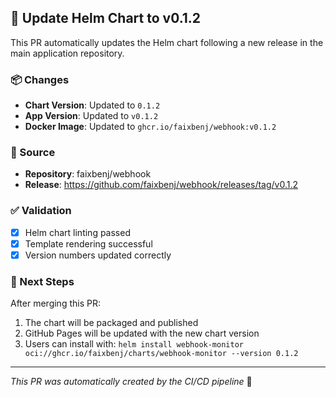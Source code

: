 ## 🚀 Update Helm Chart to v0.1.2

This PR automatically updates the Helm chart following a new release in the main application repository.

### 📦 Changes
- **Chart Version**: Updated to `0.1.2`
- **App Version**: Updated to `v0.1.2`
- **Docker Image**: Updated to `ghcr.io/faixbenj/webhook:v0.1.2`

### 🔗 Source
- **Repository**: faixbenj/webhook
- **Release**: https://github.com/faixbenj/webhook/releases/tag/v0.1.2

### ✅ Validation
- [x] Helm chart linting passed
- [x] Template rendering successful
- [x] Version numbers updated correctly

### 🎯 Next Steps
After merging this PR:
1. The chart will be packaged and published
2. GitHub Pages will be updated with the new chart version
3. Users can install with: `helm install webhook-monitor oci://ghcr.io/faixbenj/charts/webhook-monitor --version 0.1.2`

---
*This PR was automatically created by the CI/CD pipeline* 🤖
